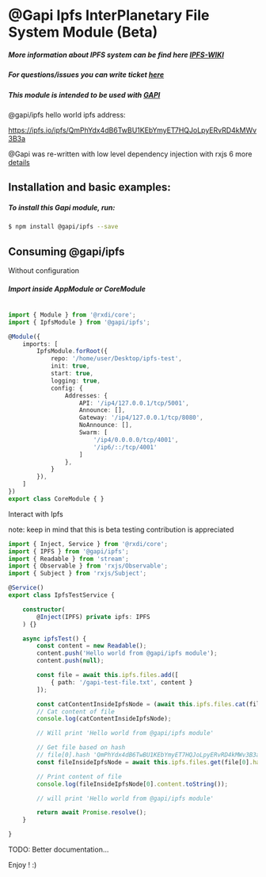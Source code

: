 # @Gapi Ipfs InterPlanetary File System Module (Beta)

##### More information about IPFS system can be find here [IPFS-WIKI](https://en.wikipedia.org/wiki/InterPlanetary_File_System)
##### For questions/issues you can write ticket [here](http://gitlab.youvolio.com/gapi/gapi-ipfs/issues)
##### This module is intended to be used with [GAPI](https://github.com/Stradivario/gapi)

@gapi/ipfs hello world ipfs address:

https://ipfs.io/ipfs/QmPhYdx4dB6TwBU1KEbYmyET7HQJoLpyERvRD4kMWv3B3a


@Gapi was re-written with low level dependency injection with rxjs 6 more [details](https://github.com/rxdi/core)

## Installation and basic examples:
##### To install this Gapi module, run:

```bash
$ npm install @gapi/ipfs --save
```

## Consuming @gapi/ipfs

Without configuration

##### Import inside AppModule or CoreModule
```typescript

import { Module } from '@rxdi/core';
import { IpfsModule } from '@gapi/ipfs';

@Module({
    imports: [
        IpfsModule.forRoot({
            repo: '/home/user/Desktop/ipfs-test',
            init: true,
            start: true,
            logging: true,
            config: {
                Addresses: {
                    API: '/ip4/127.0.0.1/tcp/5001',
                    Announce: [],
                    Gateway: '/ip4/127.0.0.1/tcp/8080',
                    NoAnnounce: [],
                    Swarm: [
                        '/ip4/0.0.0.0/tcp/4001',
                        '/ip6/::/tcp/4001'
                    ]
                },
            }
        }),
    ]
})
export class CoreModule { }

```

Interact with Ipfs

note: keep in mind that this is beta testing contribution is appreciated

```typescript
import { Inject, Service } from '@rxdi/core';
import { IPFS } from '@gapi/ipfs';
import { Readable } from 'stream';
import { Observable } from 'rxjs/Observable';
import { Subject } from 'rxjs/Subject';

@Service()
export class IpfsTestService {

    constructor(
        @Inject(IPFS) private ipfs: IPFS
    ) {}

    async ipfsTest() {
        const content = new Readable();
        content.push('Hello world from @gapi/ipfs module');
        content.push(null);

        const file = await this.ipfs.files.add([
            { path: '/gapi-test-file.txt', content }
        ]);

        const catContentInsideIpfsNode = (await this.ipfs.files.cat(file[0].hash)).toString();
        // Cat content of file
        console.log(catContentInsideIpfsNode);

        // Will print 'Hello world from @gapi/ipfs module'

        // Get file based on hash
        // file[0].hash 'QmPhYdx4dB6TwBU1KEbYmyET7HQJoLpyERvRD4kMWv3B3a'
        const fileInsideIpfsNode = await this.ipfs.files.get(file[0].hash);

        // Print content of file
        console.log(fileInsideIpfsNode[0].content.toString());

        // will print 'Hello world from @gapi/ipfs module'

        return await Promise.resolve();
    }

}

```

TODO: Better documentation...

Enjoy ! :)
